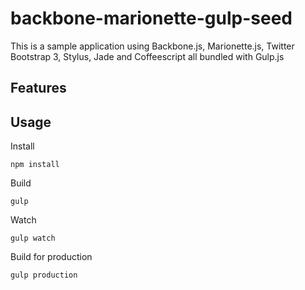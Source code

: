 # backbone-marionette-gulp-seed

This is a sample application using Backbone.js, Marionette.js, Twitter Bootstrap 3, Stylus, Jade and Coffeescript all bundled with Gulp.js

## Features

## Usage

Install

```
npm install
```

Build

```
gulp
```

Watch

```
gulp watch
```

Build for production

```
gulp production
```


